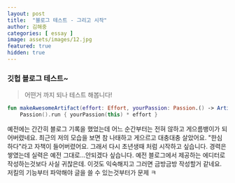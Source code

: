 ```yaml
---
layout: post
title:  "블로그 테스트 - 그리고 시작"
author: 김해중
categories: [ essay ]
image: assets/images/12.jpg
featured: true
hidden: true
---
```


### 깃헙 블로그 테스트~

> 어떤거 까지 되나 테스트 해봅니다!

```kotlin
fun makeAwesomeArtifact(effort: Effort, yourPassion: Passion.() -> Artifact) =
    Passion().run { yourPassion(this) * effort }
```

<span class="spoiler">
예전에는 간간히 블로그 기록을 했었는데 어느 순간부터는 전혀 않하고 게으름뱅이가 되어버렸네요.
최근의 저의 모습을 보면 참 나태하고 게으르고 대충대충 살았어요. "한심하다"라고 자책이 들어버렸어요.
그래서 다시 초년생때 처럼 시작하고 싶습니다.
경력은 쌓였는데 실력은 예전 그대로...안되겠다 싶습니다.
예전 블로그에서 제공하는 에디터로 작성하는것보다 사실 귀찮은데. 이것도 익숙해지고 그러면 금방금방 작성할거 같네요.
저킬의 기능부터 파악해야 글을 쓸 수 있는것부터가 문제 ㅋ
</span>

